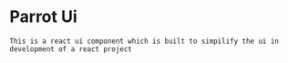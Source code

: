 # **Parrot Ui**

    This is a react ui component which is built to simpilify the ui in development of a react project
